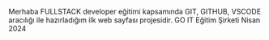 Merhaba
FULLSTACK developer eğitimi kapsamında GIT, GITHUB, VSCODE aracılığı ile hazırladığım ilk web sayfası projesidir.
GO IT Eğitim Şirketi Nisan 2024 
